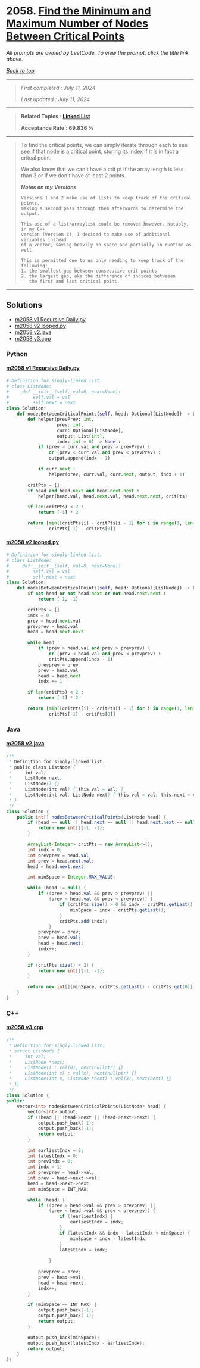 # 2058. [Find the Minimum and Maximum Number of Nodes Between Critical Points](<https://leetcode.com/problems/find-the-minimum-and-maximum-number-of-nodes-between-critical-points>)

*All prompts are owned by LeetCode. To view the prompt, click the title link above.*

*[Back to top](<../README.md>)*

------

> *First completed : July 11, 2024*
>
> *Last updated : July 11, 2024*

------

> **Related Topics** : **[Linked List](<by_topic/Linked List.md>)**
>
> **Acceptance Rate** : **69.836 %**

------

> To find the critical points, we can simply iterate through each to see see if that node is a critical point, storing its index if it is in fact a critcal point.
> 
> We also know that we can't have a crit pt if the array length is less than 3 or if we don't have at least 2 points.
> 
> 
> ***Notes on my Versions***
> ```
> Versions 1 and 2 make use of lists to keep track of the critical points, 
> making a second pass through them afterwards to determine the output.
> 
> This use of a list/arraylist could be removed however. Notably, in my C++ 
> version (Version 3), I decided to make use of additional variables instead
> of a vector, saving heavily on space and partially in runtime as well.
> 
> This is permitted due to us only needing to keep track of the following:
> 1. the smallest gap between consecutive crit points
> 2. the largest gap, aka the difference of indices betweeen
>    the first and last critical point.
> ```

------

## Solutions

- [m2058 v1 Recursive Daily.py](<../my-submissions/m2058 v1 Recursive Daily.py>)
- [m2058 v2 looped.py](<../my-submissions/m2058 v2 looped.py>)
- [m2058 v2.java](<../my-submissions/m2058 v2.java>)
- [m2058 v3.cpp](<../my-submissions/m2058 v3.cpp>)
### Python
#### [m2058 v1 Recursive Daily.py](<../my-submissions/m2058 v1 Recursive Daily.py>)
```Python
# Definition for singly-linked list.
# class ListNode:
#     def __init__(self, val=0, next=None):
#         self.val = val
#         self.next = next
class Solution:
    def nodesBetweenCriticalPoints(self, head: Optional[ListNode]) -> List[int]:
        def helper(prevPrev: int, 
                   prev: int, 
                   curr: Optional[ListNode], 
                   output: List[int],
                   indx: int = 0) -> None :
            if (prev > curr.val and prev > prevPrev) \
                or (prev < curr.val and prev < prevPrev) :
                output.append(indx - 1)

            if curr.next :
                helper(prev, curr.val, curr.next, output, indx + 1)

        critPts = []
        if head and head.next and head.next.next :
            helper(head.val, head.next.val, head.next.next, critPts)

        if len(critPts) < 2 :
            return [-1] * 2

        return [min([critPts[i] - critPts[i - 1] for i in range(1, len(critPts))]),
                critPts[-1] - critPts[0]]
```

#### [m2058 v2 looped.py](<../my-submissions/m2058 v2 looped.py>)
```Python
# Definition for singly-linked list.
# class ListNode:
#     def __init__(self, val=0, next=None):
#         self.val = val
#         self.next = next
class Solution:
    def nodesBetweenCriticalPoints(self, head: Optional[ListNode]) -> List[int]:
        if not head or not head.next or not head.next.next :
            return [-1, -1]

        critPts = []
        indx = 0
        prev = head.next.val
        prevprev = head.val
        head = head.next.next

        while head :
            if (prev > head.val and prev > prevprev) \
                or (prev < head.val and prev < prevprev) :
                critPts.append(indx - 1)
            prevprev = prev
            prev = head.val
            head = head.next
            indx += 1

        if len(critPts) < 2 :
            return [-1] * 2

        return [min([critPts[i] - critPts[i - 1] for i in range(1, len(critPts))]),
                critPts[-1] - critPts[0]]
```

### Java
#### [m2058 v2.java](<../my-submissions/m2058 v2.java>)
```Java
/**
 * Definition for singly-linked list.
 * public class ListNode {
 *     int val;
 *     ListNode next;
 *     ListNode() {}
 *     ListNode(int val) { this.val = val; }
 *     ListNode(int val, ListNode next) { this.val = val; this.next = next; }
 * }
 */
class Solution {
    public int[] nodesBetweenCriticalPoints(ListNode head) {
        if (head == null || head.next == null || head.next.next == null) {
            return new int[]{-1, -1};
        }

        ArrayList<Integer> critPts = new ArrayList<>();
        int indx = 0;
        int prevprev = head.val;
        int prev = head.next.val;
        head = head.next.next;

        int minSpace = Integer.MAX_VALUE;

        while (head != null) {
            if ((prev > head.val && prev > prevprev) ||
                (prev < head.val && prev < prevprev)) {
                    if (critPts.size() > 0 && indx - critPts.getLast() < minSpace) {
                        minSpace = indx - critPts.getLast();
                    }
                    critPts.add(indx);
                }
            prevprev = prev;
            prev = head.val;
            head = head.next;
            indx++;
        }

        if (critPts.size() < 2) {
            return new int[]{-1, -1};
        }

        return new int[]{minSpace, critPts.getLast() - critPts.get(0)};
    }
}
```

### C++
#### [m2058 v3.cpp](<../my-submissions/m2058 v3.cpp>)
```C++
/**
 * Definition for singly-linked list.
 * struct ListNode {
 *     int val;
 *     ListNode *next;
 *     ListNode() : val(0), next(nullptr) {}
 *     ListNode(int x) : val(x), next(nullptr) {}
 *     ListNode(int x, ListNode *next) : val(x), next(next) {}
 * };
 */
class Solution {
public:
    vector<int> nodesBetweenCriticalPoints(ListNode* head) {
        vector<int> output;
        if (!head || !head->next || !head->next->next) {
            output.push_back(-1);
            output.push_back(-1);
            return output;
        }

        int earliestIndx = 0;
        int latestIndx = 0;
        int prevIndx = 0;
        int indx = 1;
        int prevprev = head->val;
        int prev = head->next->val;
        head = head->next->next;
        int minSpace = INT_MAX;

        while (head) {
            if ((prev > head->val && prev > prevprev) ||
                (prev < head->val && prev < prevprev)) {
                    if (!earliestIndx) {
                        earliestIndx = indx;
                    }
                    if (latestIndx && indx - latestIndx < minSpace) {
                        minSpace = indx - latestIndx;
                    }
                    latestIndx = indx;
                    
                }
            
            prevprev = prev;
            prev = head->val;
            head = head->next;
            indx++;
        }

        if (minSpace == INT_MAX) {
            output.push_back(-1);
            output.push_back(-1);
            return output;
        }

        output.push_back(minSpace);
        output.push_back(latestIndx - earliestIndx);
        return output;
    }
};
```

